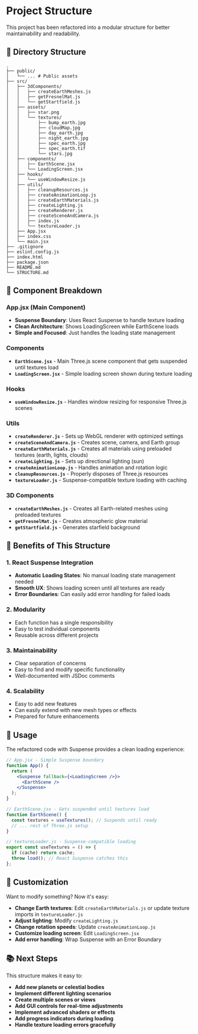 # Project Structure

This project has been refactored into a modular structure for better maintainability and readability.

## 📁 Directory Structure

```
.
├── public/
│   └── ... # Public assets
├── src/
│   ├── 3dComponents/
│   │   ├── createEarthMeshes.js
│   │   ├── getFresnelMat.js
│   │   └── getStartfield.js
│   ├── assets/
│   │   ├── star.png
│   │   └── textures/
│   │       ├── bump_earth.jpg
│   │       ├── cloudMap.jpg
│   │       ├── day_earth.jpg
│   │       ├── night_earth.jpg
│   │       ├── spec_earth.jpg
│   │       ├── spec_earth.tif
│   │       └── stars.jpg
│   ├── components/
│   │   ├── EarthScene.jsx
│   │   └── LoadingScreen.jsx
│   ├── hooks/
│   │   └── useWindowResize.js
│   ├── utils/
│   │   ├── cleanupResources.js
│   │   ├── createAnimationLoop.js
│   │   ├── createEarthMaterials.js
│   │   ├── createLighting.js
│   │   ├── createRenderer.js
│   │   ├── createSceneAndCamera.js
│   │   ├── index.js
│   │   └── textureLoader.js
│   ├── App.jsx
│   ├── index.css
│   └── main.jsx
├── .gitignore
├── eslint.config.js
├── index.html
├── package.json
├── README.md
└── STRUCTURE.md
```

## 🧩 Component Breakdown

### **App.jsx** (Main Component)

- **Suspense Boundary**: Uses React Suspense to handle texture loading
- **Clean Architecture**: Shows LoadingScreen while EarthScene loads
- **Simple and Focused**: Just handles the loading state management

### **Components**

- **`EarthScene.jsx`** - Main Three.js scene component that gets suspended until textures load
- **`LoadingScreen.jsx`** - Simple loading screen shown during texture loading

### **Hooks**

- **`useWindowResize.js`** - Handles window resizing for responsive Three.js scenes

### **Utils**

- **`createRenderer.js`** - Sets up WebGL renderer with optimized settings
- **`createSceneAndCamera.js`** - Creates scene, camera, and Earth group
- **`createEarthMaterials.js`** - Creates all materials using preloaded textures (earth, lights, clouds)
- **`createLighting.js`** - Sets up directional lighting (sun)
- **`createAnimationLoop.js`** - Handles animation and rotation logic
- **`cleanupResources.js`** - Properly disposes of Three.js resources
- **`textureLoader.js`** - Suspense-compatible texture loading with caching

### **3D Components**

- **`createEarthMeshes.js`** - Creates all Earth-related meshes using preloaded textures
- **`getFresnelMat.js`** - Creates atmospheric glow material
- **`getStartfield.js`** - Generates starfield background

## 🎯 Benefits of This Structure

### **1. React Suspense Integration**

- **Automatic Loading States**: No manual loading state management needed
- **Smooth UX**: Shows loading screen until all textures are ready
- **Error Boundaries**: Can easily add error handling for failed loads

### **2. Modularity**

- Each function has a single responsibility
- Easy to test individual components
- Reusable across different projects

### **3. Maintainability**

- Clear separation of concerns
- Easy to find and modify specific functionality
- Well-documented with JSDoc comments

### **4. Scalability**

- Easy to add new features
- Can easily extend with new mesh types or effects
- Prepared for future enhancements

## 🚀 Usage

The refactored code with Suspense provides a clean loading experience:

```jsx
// App.jsx - Simple Suspense boundary
function App() {
  return (
    <Suspense fallback={<LoadingScreen />}>
      <EarthScene />
    </Suspense>
  );
}

// EarthScene.jsx - Gets suspended until textures load
function EarthScene() {
  const textures = useTextures(); // Suspends until ready
  // ... rest of Three.js setup
}

// textureLoader.js - Suspense-compatible loading
export const useTextures = () => {
  if (cache) return cache;
  throw load(); // React Suspense catches this
};
```

## 🔧 Customization

Want to modify something? Now it's easy:

- **Change Earth textures**: Edit `createEarthMaterials.js` or update texture imports in `textureLoader.js`
- **Adjust lighting**: Modify `createLighting.js`
- **Change rotation speeds**: Update `createAnimationLoop.js`
- **Customize loading screen**: Edit `LoadingScreen.jsx`
- **Add error handling**: Wrap Suspense with an Error Boundary

## 📚 Next Steps

This structure makes it easy to:

- **Add new planets or celestial bodies**
- **Implement different lighting scenarios**
- **Create multiple scenes or views**
- **Add GUI controls for real-time adjustments**
- **Implement advanced shaders or effects**
- **Add progress indicators during loading**
- **Handle texture loading errors gracefully**
